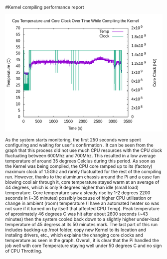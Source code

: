 #Kernel compiling performance report

![alt text](graph.png)

As the system starts monitoring, the first 250 seconds were spent configuring and waiting for user's confirmation . It can be seen from the graph that this process did not use much CPU resources with the CPU clock fluctuating between 600Mhz and 700Mhz. This resulted in a low average temperature of around 35 degrees Celcius during this period. As soon as the Kernel was being compiled, the CPU core ramped up to its (factory) maximum clock of 1.5Ghz and rarely fluctualted for the rest of the compiling run. However, thanks to the aluminum chassis around the Pi and a case fan blowing cool air through it, core temperature stayed warm at an average of 44 degrees, which is only 9 degrees higher than idle (small load) temperature. Core temperature saw a steady rise by 1-2 degrees 2200 seconds in (~36 minutes) possibly because of higher CPU utilisation or change in ambient (room) temperature (I have an automated heater so was not sure if it turned on by itself that affected CPU Temp). Peak temperature of aproximately 46 degrees C was hit after about 2600 seconds (~43 minutes) then the system cooled back down to a slightly higher under-load temperature of 45 degress at its 50 minutes mark. The last part of this run includes backing-up /root folder, copy new Kernel to its location and instaling drivers, etc., which explains the changing core clocks and temperature as seen in the graph. Overall, it is clear that the Pi handled the job well with core Temperature staying well under 50 degrees C and no sign of CPU Throttling. 
